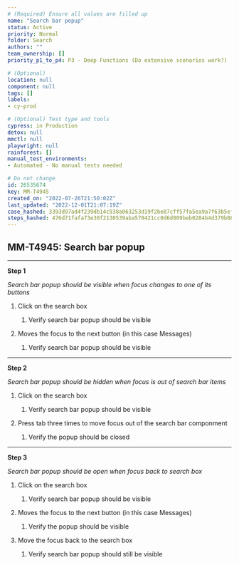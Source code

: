 ```yaml
---
# (Required) Ensure all values are filled up
name: "Search bar popup"
status: Active
priority: Normal
folder: Search
authors: ""
team_ownership: []
priority_p1_to_p4: P3 - Deep Functions (Do extensive scenarios work?)

# (Optional)
location: null
component: null
tags: []
labels: 
- cy-prod

# (Optional) Test type and tools
cypress: in Production
detox: null
mmctl: null
playwright: null
rainforest: []
manual_test_environments: 
- Automated - No manual tests needed

# Do not change
id: 26535674
key: MM-T4945
created_on: "2022-07-26T21:50:02Z"
last_updated: "2022-12-01T21:07:19Z"
case_hashed: 3393d97ad4f239db14c938a063253d19f2be07cff57fa5ea9a7f63b5efb1c6e5de4d0ca1e85cf769d6c3d49e45055650
steps_hashed: 476d71fafa73e30f2130539aba578421cc0d6d809beb0284b4d379b88bdf68576f41ee86cbcfc500849751eda4a6d0c4
---
```


<!-- (Auto-generated) Based on frontmatter's "key" and "name" -->

## MM-T4945: Search bar popup

---

**Step 1**

_Search bar popup should be visible when focus changes to one of its buttons_

1. Click on the search box

   1. Verify search bar popup should be visible

2. Moves the focus to the next button (in this case Messages)

   1. Verify search bar popup should be visible

---

**Step 2**

_Search bar popup should be hidden when focus is out of search bar items_

1. Click on the search box

   1. Verify search bar popup should be visible

2. Press tab three times to move focus out of the search bar componment

   1. Verify the popup should be closed

---

**Step 3**

_Search bar popup should be open when focus back to search box_

1. Click on the search box

   1. Verify search bar popup should be visible

2. Moves the focus to the next button (in this case Messages)

   1. Verify the popup should be visible

3. Move the focus back to the search box

   1. Verify search bar popup should still be visible
